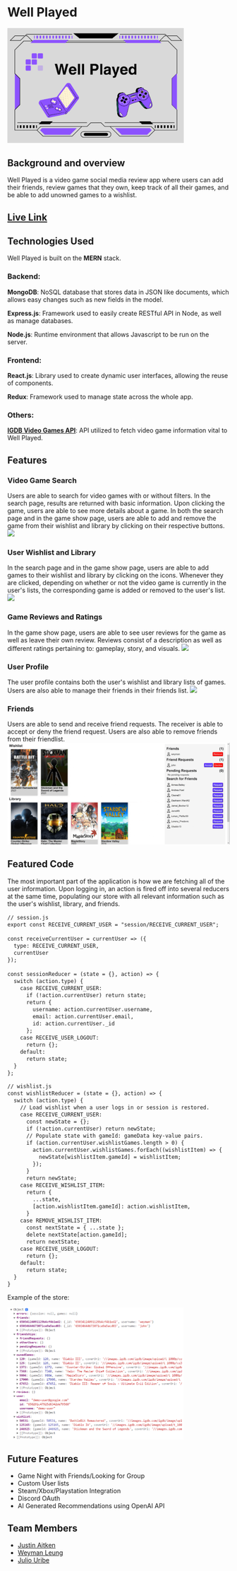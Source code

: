 # Well Played
[<img src='captures/logo.PNG' width='400'>](https://well-played-3bbfe2f31839.herokuapp.com/)

## Background and overview 

Well Played is a video game social media review app where users can add their friends, review games that they own, keep track of all their games, and be able to add unowned games to a wishlist.

<!--- group up with friends or other users to find a new game to play together -->


## [Live Link](https://well-played-3bbfe2f31839.herokuapp.com/)

## Technologies Used

Well Played is built on the **MERN** stack.

### Backend:

**MongoDB**: NoSQL database that stores data in JSON like documents, which allows easy changes such as new fields in the model.

**Express.js**: Framework used to easily create RESTful API in Node, as well as manage databases.
 
**Node.js**: Runtime environment that allows Javascript to be run on the server.

### Frontend:

**React.js**: Library used to create dynamic user interfaces, allowing the reuse of components.

**Redux**: Framework used to manage state across the whole app.

### Others:
**[IGDB Video Games API](https://www.igdb.com/)**: API utilized to fetch video game information vital to Well Played.

## Features

### Video Game Search
Users are able to search for video games with or without filters. In the search page, results are returned with basic information. Upon clicking the game, users are able to see more details about a game. In both the search page and in the game show page, users are able to add and remove the game from their wishlist and library by clicking on their respective buttons.
![](captures/search.gif)

### User Wishlist and Library 
In the search page and in the game show page, users are able to add games to their wishlist and library by clicking on the icons. Whenever they are clicked, depending on whether or not the video game is currently in the user's lists, the corresponding game is added or removed to the user's list.
![](captures/lists.gif)

### Game Reviews and Ratings
In the game show page, users are able to see user reviews for the game as well as leave their own review. Reviews consist of a description as well as different ratings pertaining to: gameplay, story, and visuals.
![](captures/review.gif)

### User Profile 
The user profile contains both the user's wishlist and library lists of games. Users are also able to manage their friends in their friends list. 
![](captures/profile.gif)

### Friends
Users are able to send and receive friend requests. The receiver is able to accept or deny the friend request. Users are also able to remove friends from their friendlist.
![](captures/friends.gif)

## Featured Code

The most important part of the application is how we are fetching all of the user information. Upon logging in, an action is fired off into several reducers at the same time, populating our store with all relevant information such as the user's wishlist, library, and friends.

```
// session.js 
export const RECEIVE_CURRENT_USER = "session/RECEIVE_CURRENT_USER";

const receiveCurrentUser = currentUser => ({
  type: RECEIVE_CURRENT_USER,
  currentUser
});

const sessionReducer = (state = {}, action) => {
  switch (action.type) {
    case RECEIVE_CURRENT_USER:
      if (!action.currentUser) return state;
      return {
        username: action.currentUser.username,
        email: action.currentUser.email,
        id: action.currentUser._id
      };
    case RECEIVE_USER_LOGOUT:
      return {};
    default:
      return state;
  }
};
```

```
// wishlist.js
const wishlistReducer = (state = {}, action) => {
  switch (action.type) {
    // Load wishlist when a user logs in or session is restored.
    case RECEIVE_CURRENT_USER:
      const newState = {};
      if (!action.currentUser) return newState;
      // Populate state with gameId: gameData key-value pairs.
      if (action.currentUser.wishlistGames.length > 0) {
        action.currentUser.wishlistGames.forEach((wishlistItem) => {
          newState[wishlistItem.gameId] = wishlistItem;
        });
      }
      return newState;
    case RECEIVE_WISHLIST_ITEM:
      return {
        ...state,
        [action.wishlistItem.gameId]: action.wishlistItem,
      }
    case REMOVE_WISHLIST_ITEM:
      const nextState = { ...state };
      delete nextState[action.gameId];
      return nextState;
    case RECEIVE_USER_LOGOUT:
      return {};
    default:
      return state;
  }
}

```


Example of the store:

<img src='captures/store.PNG' width='400'>


## Future Features
 - Game Night with Friends/Looking for Group
 - Custom User lists
 - Steam/Xbox/Playstation Integration
 - Discord OAuth
 - AI Generated Recommendations using OpenAI API

## Team Members
- [Justin Aitken](https://www.linkedin.com/in/justin-aitken-bb9272212/)
- [Weyman Leung](https://www.linkedin.com/in/weyman-leung/)
- [Julio Uribe](https://www.linkedin.com/in/julio-uribe-a15736b5/)

<!-- ## Background and overview 

Well played is a video game social media review app where users can add their friends, review games that they own, keep track of all their games, add unowned games to a wishlist and
group up with friends or other users to find a new game to play together


## [Live Link](https://well-played.onrender.com/)


## Functionality and MVP 

 - User authentication
 - Games database and game show
 - Friends list
 - Wish-list
 - User library of owned games
 - Game reviews

#### Bonus
 - Game night with friends
 - Looking for Group
 - Custom User lists
 - Steam/Xbox/Playstation integration
 - Discord OAuth
 - Ai generated recommendations

## Technologies and Technical Challenges

#### Technologies used

 - Backend
   - MongoDB
   - Express.js
   - IGDB - Video game api ![Link to Site](https://www.igdb.com/)
   - Node

 - Frontend
   - React-Redux
  
### Technical Challenges

  We have a list of technologies that we would like to integrate into the app, but are unfamilliar with them and hope to learn how they work throughout development

  - Steam integration (populate owned games and wishlist)
  - Discord OAuth (Sign in with discord)
  - Open Ai integration for recommendations
  - Game night
    - Might have trouble recreating a full outer join in a noSQL database

## Group members and Work Breakdown

- Justin Aitken - Flex dev
- Julio Uribe - Frontend Specialist
- Weyman Leung - Backend Specialist

### Day by Day

Monday
- Initial Setup
- User Auth
- Flesh out schema

Tuesday
- Build games table 
- Friends Feature
- Owned Games/wishlist
- Barebones games show
- Search if time

Wednesday
- Search function
- Finished Games show
  - Reviews
  - News-feed

Thursday
- Strengthen features, dotted T's, crossed I's
- Flesh out css

Friday
- Finish main crud features
- Start Game night and LFG
- Plan out work for weekend

---

### Screenshots

- Home page
  
![screenshot3](https://media.cleanshot.cloud/media/52999/h1om8pE9LO6acrEOUPdfSSr5xrhanDCcbdA7iOYc.jpeg?Expires=1693264249&Signature=gPe0kOJ-FPMltF5Lxlto7~susEBKPhkw6ZGf7OJ4qs1Gk9pZy~POFqp-M4Dv3HzN2UqEuedUNo4WA1IVmSjLmlNk94nJy2GYmKFz8ZVUoLv-be4vHLkrgvY30j6lqf3huqdCpfldXrj4Ie~a-f6pykXNkvQPSUagn2szQhiYXlD5hUfoiW3JSndHMWRqO3E638CVCmsvU~bVj3Oes1p9TX3iiCnNswcRJlT5sQpL0kwE3zlL9nv2VVw0PVVozcV95aZCU0AF5NQepvdhVRU7mJSHdgoSBg9i7C7tIs-gXSiHGipkG1AA-ltGVRIPVPEEzqZx0hAGtX-dvhWZ7RZfMQ__&Key-Pair-Id=K269JMAT9ZF4GZ)

- Game search
  
![screenshot2](https://media.cleanshot.cloud/media/52999/zsD4vseLDAFYc03Px9kvD8qzTabOQ98eeTS03QNs.jpeg?Expires=1693264224&Signature=WU00WuvY99UIssI4jnqNSfZmJG2Os22n3hhw7-2gzwYeXXeMhRtq~lgq3fXHOCDa5A76QU0TsFRNuxxsQ41Rlf3Yb5dFD2tdC2JiCbaYWMbea4Gqot5iUWBVDY~xk6vGnyXoJF4r1EnM5P4xdphX1D9T0PW1jPHlrj~Qz~IfKWviIQz-3oIZtio-MyeEYeM2AHx89gXXuEi~lLWJSI2DK9evqNffURWjA3~SXL4aw1pWUENSzpAGqrKrDYN~NWo~ky1Aw3jYy2Xfj2JqDVmeRBrqs0JborjMp28ZykVSlsKeKwivI3k4BvdchQSunear8iYSNsLd-I8QyLfWDd9sqQ__&Key-Pair-Id=K269JMAT9ZF4GZ)

- Game show
  
![screenshot1](https://media.cleanshot.cloud/media/52999/w2K6ySIDlNCe7uUtJa2KYJ9bPV8ETdGdmjKiWQZa.jpeg?Expires=1693264190&Signature=Qx3OEiplNkoUNKaT3PheJNCFoP89VYhcJ20TDxBTJQxfZlMp2VkSH1T3H5rSylLEXdVoLFaYyAka3XbTqISP8DlMbcq8ar9bqOQD2wW~gdbUmwmIPkh1Qy6MUaCjwwjAEq6UG5aj40NXX1i-PIJxUW636c5l3~Nrmt6CWzKTr0YLOEmqB~50dgAFqnOgij5ncSEgnkiXtVpzk1exrh9EkEHXp8Mv1KEvDCXMUXFXKw4kOqZ96dTl~r6DBtG9blNVQiqNLuyTNDhC4OjMAnsthI7qE7yWFO~xHkhEvidHGhgtL7sdLs6wshArLITBxh7QhLYsYbIzEZ3QW8LYkJ-vFQ__&Key-Pair-Id=K269JMAT9ZF4GZ)

-->
